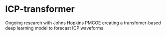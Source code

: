 # ICP-transformer

Ongoing research with Johns Hopkins PMCOE creating a transfomer-based deep learning model to forecast ICP waveforms. 
